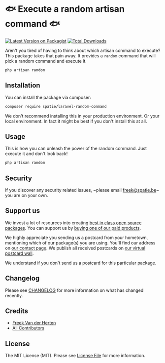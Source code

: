 # 🐟 Execute a random artisan command 🐟

[![Latest Version on Packagist](https://img.shields.io/packagist/v/spatie/laravel-random-command.svg?style=flat-square)](https://packagist.org/packages/spatie/:package_name)
[![Total Downloads](https://img.shields.io/packagist/dt/spatie/laravel-random-command.svg?style=flat-square)](https://packagist.org/packages/spatie/:package_name)

Aren't you tired of having to think about which artisan command to execute? This package takes that pain away. It provides a `random` command that will pick a random command and execute it.

```bash
php artisan random
```

## Installation

You can install the package via composer:

```bash
composer require spatie/laravel-random-command
```

We don't recommend installing this in your production environment. Or your local environment. In fact it might be best if you don't install this at all.

## Usage

This is how you can unleash the power of the random command. Just execute it and don't look back!

```bash
php artisan random
```

## Security

If you discover any security related issues, ~please email freek@spatie.be~ you are on your own.

## Support us

We invest a lot of resources into creating [best in class open source packages](https://spatie.be/open-source). You can support us by [buying one of our paid products](https://spatie.be/open-source/support-us). 

We highly appreciate you sending us a postcard from your hometown, mentioning which of our package(s) you are using. You'll find our address on [our contact page](https://spatie.be/about-us). We publish all received postcards on [our virtual postcard wall](https://spatie.be/open-source/postcards).

We understand if you don't send us a postcard for this particular package.

## Changelog

Please see [CHANGELOG](CHANGELOG.md) for more information on what has changed recently.

## Credits

- [Freek Van der Herten](https://github.com/freekmurze)
- [All Contributors](../../contributors)

## License

The MIT License (MIT). Please see [License File](LICENSE.md) for more information.
